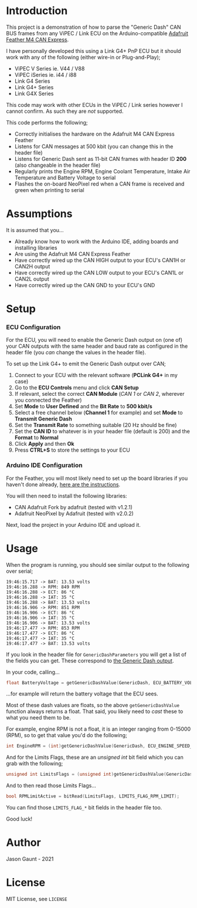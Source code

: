 # Introduction
This project is a demonstration of how to parse the "Generic Dash" CAN BUS frames from any ViPEC / Link ECU on the Arduino-compatible [Adafruit Feather M4 CAN Express](https://learn.adafruit.com/adafruit-feather-m4-can-express).

I have personally developed this using a Link G4+ PnP ECU but it should work with any of the following (either wire-in or Plug-and-Play);

* ViPEC V Series ie. V44 / V88
* ViPEC iSeries ie. i44 / i88
* Link G4 Series
* Link G4+ Series
* Link G4X Series

This code may work with other ECUs in the ViPEC / Link series however I cannot confirm. As such they are *not* supported.

This code performs the following;

* Correctly initialises the hardware on the Adafruit M4 CAN Express Feather
* Listens for CAN messages at 500 kbit (you can change this in the header file)
* Listens for Generic Dash sent as 11-bit CAN frames with header ID **200** (also changeable in the header file)
* Regularly prints the Engine RPM, Engine Coolant Temperature, Intake Air Temperature and Battery Voltage to serial
* Flashes the on-board NeoPixel red when a CAN frame is received and green when printing to serial

# Assumptions
It is assumed that you...

* Already know how to work with the Arduino IDE, adding boards and installing libraries
* Are using the Adafruit M4 CAN Express Feather
* Have correctly wired up the CAN HIGH output to your ECU's CAN1H or CAN2H output
* Have correctly wired up the CAN LOW output to your ECU's CAN1L or CAN2L output
* Have correctly wired up the CAN GND to your ECU's GND

# Setup

### ECU Configuration

For the ECU, you will need to enable the Generic Dash output on (one of) your CAN outputs with the same header and baud rate as configured in the header file (you *can* change the values in the header file).

To set up the Link G4+ to emit the Generic Dash output over CAN;

 1. Connect to your ECU with the relevant software (**PCLink G4+** in my case)
 2. Go to the **ECU Controls** menu and click **CAN Setup**
 3. If relevant, select the correct **CAN Module** (*CAN 1* or *CAN 2*, wherever you connected the Feather)
 4. Set **Mode** to **User Defined** and the **Bit Rate** to **500 kbit/s**
 5. Select a free channel below (**Channel 1** for example) and set **Mode** to **Transmit Generic Dash**
 6. Set the **Transmit Rate** to something suitable (20 Hz should be fine)
 7. Set the **CAN ID** to whatever is in your header file (default is 200) and the **Format** to **Normal**
 8. Click **Apply** and then **Ok**
 9. Press **CTRL+S** to store the settings to your ECU

### Arduino IDE Configuration

For the Feather, you will most likely need to set up the board libraries if you haven't done already, [here are the instructions](https://learn.adafruit.com/adafruit-feather-m4-can-express/arduino-ide-setup).

You will then need to install the following libraries:

* CAN Adafruit Fork by adafruit (tested with v1.2.1)
* Adafruit NeoPixel by Adafruit (tested with v2.0.2)

Next, load the project in your Arduino IDE and upload it.

# Usage

When the program is running, you should see similar output to the following over serial;

```
19:46:15.717 -> BAT: 13.53 volts
19:46:16.288 -> RPM: 849 RPM
19:46:16.288 -> ECT: 86 °C
19:46:16.288 -> IAT: 35 °C
19:46:16.288 -> BAT: 13.53 volts
19:46:16.906 -> RPM: 851 RPM
19:46:16.906 -> ECT: 86 °C
19:46:16.906 -> IAT: 35 °C
19:46:16.906 -> BAT: 13.53 volts
19:46:17.477 -> RPM: 853 RPM
19:46:17.477 -> ECT: 86 °C
19:46:17.477 -> IAT: 35 °C
19:46:17.477 -> BAT: 13.53 volts
```

If you look in the header file for `GenericDashParameters` you will get a list of the fields you can get. These correspond to [the Generic Dash output](https://www.akao.co.uk/manuals/Link%20G4+%20Manual/device_specific_can_informatio.htm#genericdash).

In your code, calling... 
```cpp
float BatteryVoltage = getGenericDashValue(GenericDash, ECU_BATTERY_VOLTAGE);
```
...for example will return the battery voltage that the ECU sees.

Most of these dash values are floats, so the above `getGenericDashValue` function always returns a float. That said, you likely need to *cast* these to what you need them to be. 

For example, engine RPM is not a float, it is an integer ranging from 0-15000 (RPM), so to get that value you'd do the following;

```cpp
int EngineRPM = (int)getGenericDashValue(GenericDash, ECU_ENGINE_SPEED_RPM);
```

And for the Limits Flags, these are an *unsigned int* bit field which you can grab with the following;

```cpp
unsigned int LimitsFlags = (unsigned int)getGenericDashValue(GenericDash, ECU_LIMIT_FLAGS_BITFIELD);
```

And to then read those Limits Flags...

```cpp
bool RPMLimitActive = bitRead(LimitsFlags, LIMITS_FLAG_RPM_LIMIT);
```

You can find those `LIMITS_FLAG_*` bit fields in the header file too.

Good luck!

# Author
Jason Gaunt - 2021

# License
MIT License, see `LICENSE`